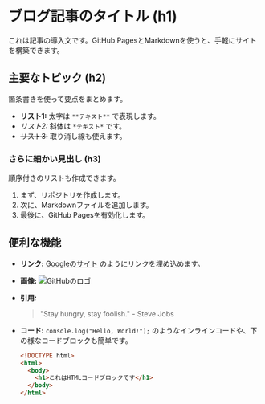 # ブログ記事のタイトル (h1)

これは記事の導入文です。GitHub PagesとMarkdownを使うと、手軽にサイトを構築できます。

## 主要なトピック (h2)

箇条書きを使って要点をまとめます。

- **リスト1:** 太字は `**テキスト**` で表現します。
- *リスト2:* 斜体は `*テキスト*` です。
- ~~リスト3:~~ 取り消し線も使えます。

### さらに細かい見出し (h3)

順序付きのリストも作成できます。

1. まず、リポジトリを作成します。
2. 次に、Markdownファイルを追加します。
3. 最後に、GitHub Pagesを有効化します。

## 便利な機能

- **リンク:** [Googleのサイト](https://www.google.com) のようにリンクを埋め込めます。
- **画像:** ![GitHubのロゴ](https://github.githubassets.com/assets/GitHub-Mark-ea2971cee799.png)
- **引用:**
  > "Stay hungry, stay foolish." - Steve Jobs

- **コード:**
  `console.log("Hello, World!");` のようなインラインコードや、下の様なコードブロックも簡単です。

  ```html
  <!DOCTYPE html>
  <html>
    <body>
      <h1>これはHTMLコードブロックです</h1>
    </body>
  </html>
